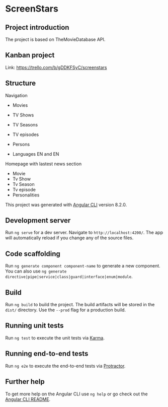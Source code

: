 # ScreenStars

## Project introduction
The project is based on TheMovieDatabase API.

## Kanban project
Link: https://trello.com/b/gDDKFSyC/screenstars

## Structure

 Navigation
  - Movies
  - TV Shows
  - TV Seasons
  - TV episodes
  - Persons
  
  - Languages EN and EN

 Homepage with lastest news section
  - Movie
  - Tv Show
  - Tv Season
  - Tv episode
  - Personalities

This project was generated with [Angular CLI](https://github.com/angular/angular-cli) version 8.2.0.

## Development server

Run `ng serve` for a dev server. Navigate to `http://localhost:4200/`. The app will automatically reload if you change any of the source files.

## Code scaffolding

Run `ng generate component component-name` to generate a new component. You can also use `ng generate directive|pipe|service|class|guard|interface|enum|module`.

## Build

Run `ng build` to build the project. The build artifacts will be stored in the `dist/` directory. Use the `--prod` flag for a production build.

## Running unit tests

Run `ng test` to execute the unit tests via [Karma](https://karma-runner.github.io).

## Running end-to-end tests

Run `ng e2e` to execute the end-to-end tests via [Protractor](http://www.protractortest.org/).

## Further help

To get more help on the Angular CLI use `ng help` or go check out the [Angular CLI README](https://github.com/angular/angular-cli/blob/master/README.md).
